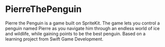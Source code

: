 # PierreThePenguin
Pierre the Penguin is a game built on SpriteKit. The game lets you control a penguin named Pierre as you navigate him through an endless world of ice and wildlife, while gaining points to be the best penguin. Based on a learning project from Swift Game Development. 

